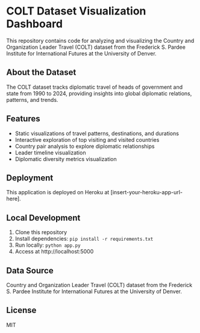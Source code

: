 # COLT Dataset Visualization Dashboard

This repository contains code for analyzing and visualizing the Country and Organization Leader Travel (COLT) dataset from the Frederick S. Pardee Institute for International Futures at the University of Denver.

## About the Dataset

The COLT dataset tracks diplomatic travel of heads of government and state from 1990 to 2024, providing insights into global diplomatic relations, patterns, and trends.

## Features

- Static visualizations of travel patterns, destinations, and durations
- Interactive exploration of top visiting and visited countries
- Country pair analysis to explore diplomatic relationships
- Leader timeline visualization
- Diplomatic diversity metrics visualization

## Deployment

This application is deployed on Heroku at [insert-your-heroku-app-url-here].

## Local Development

1. Clone this repository
2. Install dependencies: `pip install -r requirements.txt`
3. Run locally: `python app.py`
4. Access at http://localhost:5000

## Data Source

Country and Organization Leader Travel (COLT) dataset from the Frederick S. Pardee Institute for International Futures at the University of Denver.

## License

MIT